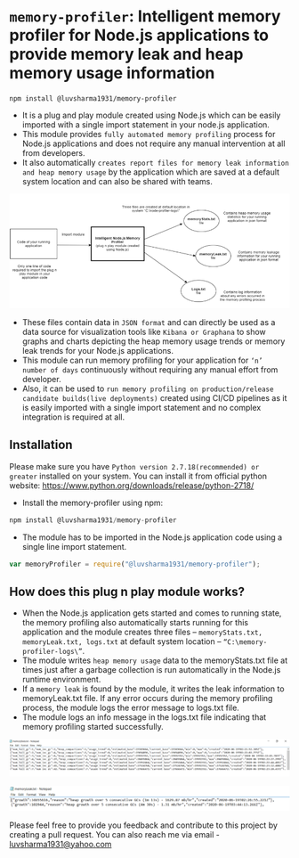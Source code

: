 `memory-profiler`: Intelligent memory profiler for Node.js applications to provide memory leak and heap memory usage information
============================================================

`npm install @luvsharma1931/memory-profiler`

- It is a plug and play module created using Node.js which can be easily imported with a single import statement in your node.js application. 
- This module provides `fully automated memory profiling` process for Node.js applications and does not require any manual intervention at all from developers.
- It also automatically `creates report files for memory leak information and heap memory usage` by the application which are saved at a default system location and can also be shared with teams.

![alt text](https://github.com/luvsharma19/memory-profiler/blob/main/img/image.png?raw=true)

 - These files contain data in `JSON format` and can directly be used as a data source for visualization tools like `Kibana or Graphana` to show graphs and charts depicting the heap memory usage trends or memory leak trends for your Node.js applications.
 - This module can run memory profiling for your application for `‘n’ number of days` continuously without requiring any manual effort from developer. 
 - Also, it can be used to `run memory profiling on production/release candidate builds(live deployments)` created using CI/CD pipelines as it is easily imported with a single import statement and no complex integration is required at all.

Installation
------------
Please make sure you have `Python version 2.7.18(recommended) or greater` installed on your system. You can install it from official python website:
 https://www.python.org/downloads/release/python-2718/

- Install the memory-profiler using npm:

```javascript
npm install @luvsharma1931/memory-profiler
```
- The module has to be imported in the Node.js application code using a single line import statement.

```javascript
var memoryProfiler = require("@luvsharma1931/memory-profiler");
```

How does this plug n play module works?
---------------------------------------

- When the Node.js application gets started and comes to running state, the memory profiling also automatically starts running for this application and the module creates three files – ``memoryStats.txt, memoryLeak.txt, logs.txt`` at default system location – ``“C:\memory-profiler-logs\”``. 
- The module writes ``heap memory usage`` data to the memoryStats.txt file at times just after a garbage collection is run automatically in the Node.js runtime environment.
- If a ``memory leak`` is found by the module, it writes the leak information to memoryLeak.txt file. If any error occurs during the memory profiling process, the module logs the error message to logs.txt file.
- The module logs an info message in the logs.txt file indicating that memory profiling started successfully.

![alt text](https://github.com/luvsharma19/memory-profiler/blob/main/img/image2.png?raw=true)

![alt text](https://github.com/luvsharma19/memory-profiler/blob/main/img/image3.png?raw=true)

Please feel free to provide you feedback and contribute to this project by creating a pull request. You can also reach me via email - luvsharma1931@yahoo.com

